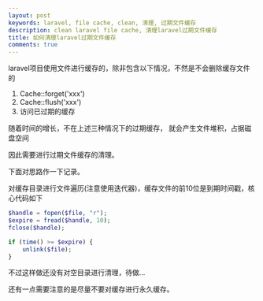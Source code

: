 ```yaml
---
layout: post
keywords: laravel, file cache, clean, 清理, 过期文件缓存
description: clean laravel file cache, 清理laravel过期文件缓存
title: 如何清理laravel过期文件缓存
comments: true
---
```


laravel项目使用文件进行缓存的，除非包含以下情况，不然是不会删除缓存文件的

1. Cache::forget('xxx')
2. Cache::flush('xxx')
3. 访问已过期的缓存

随着时间的增长，不在上述三种情况下的过期缓存， 就会产生文件堆积，占据磁盘空间

因此需要进行过期文件缓存的清理。

下面对思路作一下记录。

对缓存目录进行文件遍历(注意使用迭代器)，缓存文件的前10位是到期时间戳，核心代码如下


```php
$handle = fopen($file, "r");
$expire = fread($handle, 10);
fclose($handle);

if (time() >= $expire) {
    unlink($file);
}
```

不过这样做还没有对空目录进行清理，待做...

还有一点需要注意的是尽量不要对缓存进行永久缓存。
